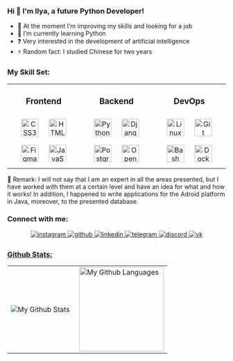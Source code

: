 
### <div> Hi 👋 I'm Ilya, a future Python Developer!</div>  

- 🔎 At the moment I'm improving my skills and looking for a job <br>
- 🎯 I’m currently learning Python <br>
- ❓ Very interested in the development of artificial intelligence <br>
- ⚡ Random fact: I studied Chinese for two years <br>


### My Skill Set:  

<table align= "center"><tr><td valign="top" width="33%">
  
### <div align="center">Frontend</div> 
<div align="center">  
<a href="https://www.w3schools.com/css/" target="_blank"><img style="margin: 10px" src="https://profilinator.rishav.dev/skills-assets/css3-original-wordmark.svg" alt="CSS3" height="40" /></a>  
<a href="https://en.wikipedia.org/wiki/HTML5" target="_blank"><img style="margin: 10px" src="https://profilinator.rishav.dev/skills-assets/html5-original-wordmark.svg" alt="HTML5" height="40" /></a>  
<a href="https://www.figma.com/" target="_blank"><img style="margin: 10px" src="https://profilinator.rishav.dev/skills-assets/figma-icon.svg" alt="Figma" height="40" /></a>   
<a href="https://www.javascript.com/" target="_blank"><img style="margin: 10px" src="https://profilinator.rishav.dev/skills-assets/javascript-original.svg" alt="JavaScript" height="40" /></a>
</div>

</td><td valign="top" width="33%">

### <div align="center">Backend</div>  
<div align="center">  
<a href="https://www.python.org/" target="_blank"><img style="margin: 10px" src="https://profilinator.rishav.dev/skills-assets/python-original.svg" alt="Python" height="40" /></a>    
<a href="https://www.djangoproject.com/" target="_blank"><img style="margin: 10px" src="https://profilinator.rishav.dev/skills-assets/django-original.svg" alt="Django" height="40" /></a>  
<a href="https://www.postgresql.org/" target="_blank"><img style="margin: 10px" src="https://profilinator.rishav.dev/skills-assets/postgresql-original-wordmark.svg" alt="PostgreSQL" height="40" /></a></a>
<a href="https://opencv.org/" target="_blank"><img style="margin: 10px" src="https://profilinator.rishav.dev/skills-assets/opencv-icon.svg" alt="OpenCV" height="40" /></a>  
</div>

</td><td valign="top" width="33%">

### <div align="center">DevOps</div>  
<div align="center">  
<a href="https://www.linux.org/" target="_blank"><img style="margin: 10px" src="https://profilinator.rishav.dev/skills-assets/linux-original.svg" alt="Linux" height="40" /></a>  
<a href="https://github.com/" target="_blank"><img style="margin: 10px" src="https://profilinator.rishav.dev/skills-assets/git-scm-icon.svg" alt="Git" height="40" /></a>  
<a href="https://www.gnu.org/software/bash/" target="_blank"><img style="margin: 10px" src="https://profilinator.rishav.dev/skills-assets/gnu_bash-icon.svg" alt="Bash" height="40" /></a>  
<a href="https://www.docker.com/" target="_blank"><img style="margin: 10px" src="https://profilinator.rishav.dev/skills-assets/docker-original-wordmark.svg" alt="Docker" height="40" /></a>  
</div>
  
</td></tr></table> 

🎈 Remark: I will not say that I am an expert in all the areas presented, but I have worked with them at a certain level and have an idea for what and how it works! In addition, I happened to write applications for the Adroid platform in Java, moreover, to the presented database.


### Connect with me: 
<div align="center" >
<a href="https://www.instagram.com/_just_miracle_" target="_blank">
<img src=https://img.shields.io/badge/instagram-%23000000.svg?&style=for-the-badge&logo=instagram&logoColor=white alt=instagram style="margin-bottom: 5px;" />
</a>
<a href="https://github.com/MrSoulfinder" target="_blank">
<img src=https://img.shields.io/badge/github-%2324292e.svg?&style=for-the-badge&logo=github&logoColor=white alt=github style="margin-bottom: 5px;" />
</a>
<a href="https://www.linkedin.com/in/ilya-chernookiy-b5b42b258/" target="_blank">
<img src=https://img.shields.io/badge/linkedin-%231E77B5.svg?&style=for-the-badge&logo=linkedin&logoColor=white alt=linkedin style="margin-bottom: 5px;" />
</a> 
<a href="https://t.me/ko_odium" target="_blank">
<img src=https://img.shields.io/badge/telegram-%23000000.svg?&style=for-the-badge&logo=telegram&logoColor=white alt=telegram style="margin-bottom: 5px;" />
</a>
<a href="https://discord.gg/nPfEzQqFGC" target="_blank">
<img src=https://img.shields.io/badge/discrord-purple.svg?&style=for-the-badge&logo=discord&logoColor=white alt=discord style="margin-bottom: 5px;" />
</a>
<a href="https://vk.com/pupsoid341" target="_blank">
<img src=https://img.shields.io/badge/vk-%231E77B5.svg?&style=for-the-badge&logo=vk&logoColor=white alt=vk style="margin-bottom: 5px;" />
</div>  

### Github Stats:  
<table align="center">
  <tr>
    <td>
      <img align="left" src="http://github-readme-streak-stats.herokuapp.com?user=itisfrusty&theme=dark&background=000000" alt="My Github Stats" />
    </td>
    <td>
      <img height="195px" align="right" alt="My Github Languages" src="https://github-readme-stats-sigma-five.vercel.app/api/top-langs/?username=itisfrusty&layout=compact&theme=vision-friendly-dark" />
    </td>
  </tr>
</table>
